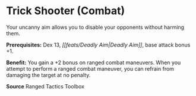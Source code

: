 ﻿---
cssclass: [feats]

---
# Trick Shooter (Combat)

Your uncanny aim allows you to disable your opponents without harming them.

**Prerequisites:** Dex 13, _[[feats/Deadly Aim|Deadly Aim]]_, base attack bonus +1.

**Benefit:** You gain a +2 bonus on ranged combat maneuvers. When you attempt to perform a ranged combat maneuver, you can refrain from damaging the target at no penalty.

**Source** Ranged Tactics Toolbox